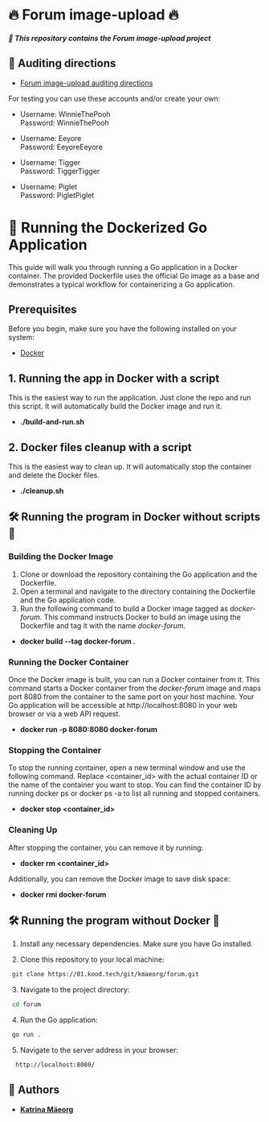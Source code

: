 # 🔥 Forum image-upload 🔥

##### 📖 _This repository contains the Forum image-upload project_

## 📜 Auditing directions 

- [Forum image-upload auditing directions](https://github.com/01-edu/public/tree/master/subjects/forum/image-upload/audit)

For testing you can use these accounts and/or create your own:

- Username: WinnieThePooh  
Password: WinnieThePooh

- Username: Eeyore  
Password: EeyoreEeyore

- Username: Tigger  
Password: TiggerTigger

- Username: Piglet  
Password: PigletPiglet

# 🥏 Running the Dockerized Go Application #
This guide will walk you through running a Go application in a Docker container. The provided Dockerfile uses the official Go image as a base and demonstrates a typical workflow for containerizing a Go application.

## Prerequisites ##
Before you begin, make sure you have the following installed on your system:  
- [Docker](https://www.docker.com/get-started/)  

## 1. Running the app in Docker with a script ##
This is the easiest way to run the application. Just clone the repo and run this script. It will automatically build the Docker image and run it.
- **./build-and-run.sh**

## 2. Docker files cleanup with a script ##
This is the easiest way to clean up. It will automatically stop the container and delete the Docker files.
- **./cleanup.sh**
 
###
## 🛠 Running the program in Docker without scripts 📰 ##

### Building the Docker Image ###
1. Clone or download the repository containing the Go application and the Dockerfile.
2. Open a terminal and navigate to the directory containing the Dockerfile and the Go application code.
3. Run the following command to build a Docker image tagged as *docker-forum*. This command instructs Docker to build an image using the Dockerfile and tag it with the name *docker-forum*. 
- **docker build --tag docker-forum .**

### Running the Docker Container ###
Once the Docker image is built, you can run a Docker container from it. This command starts a Docker container from the *docker-forum* image and maps port 8080 from the container to the same port on your host machine. Your Go application will be accessible at http://localhost:8080 in your web browser or via a web API request.
- **docker run -p 8080:8080 docker-forum**

### Stopping the Container ###
To stop the running container, open a new terminal window and use the following command. Replace <container_id> with the actual container ID or the name of the container you want to stop. You can find the container ID by running docker ps or docker ps -a to list all running and stopped containers.
- **docker stop <container_id>**

### Cleaning Up ###
After stopping the container, you can remove it by running:
- **docker rm <container_id>**

Additionally, you can remove the Docker image to save disk space:
- **docker rmi docker-forum**

## 🛠 Running the program without Docker 🏃

1. Install any necessary dependencies. Make sure you have Go installed.

2. Clone this repository to your local machine:
```bash
 git clone https://01.kood.tech/git/kmaeorg/forum.git
```

3. Navigate to the project directory:
```bash
 cd forum
```

4. Run the Go application: 
```bash
 go run .
```

5. Navigate to the server address in your browser:
```bash
  http://localhost:8080/
```

## 🌟 Authors

- **[Katrina Mäeorg](https://01.kood.tech/git/kmaeorg)**
